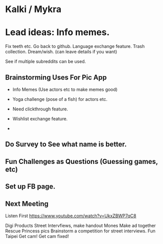 # Kalki / Mykra 

# Lead ideas: Info memes.
 Fix teeth etc. Go back to github. Language exchange feature. Trash collection.  Dream/wish. (can leave details if you want) 
 
 See if multiple subreddits can be used. 
 
 
## Brainstorming Uses For Pic App

- Info Memes (Use actors etc to make memes good)
- Yoga challenge (pose of a fish) for actors etc. 
- Need clickthrough feature.
- Wishlist exchange feature. 

- 

## Do Survey to See what name is better.

## Fun Challenges as Questions (Guessing games, etc)

## Set up FB page. 

## Next Meeting

Listen First
https://www.youtube.com/watch?v=UkxZBWP7qC8

Digi Products
Street Intervfiews, make handout
Mones
Make ad together
Rescue Princess pics
Brainstorm a competition for street interviews. 
Fun Taipei
Get cam!
Get cam fixed!
